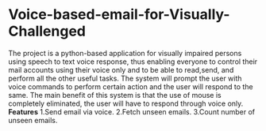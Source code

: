 # Voice-based-email-for-Visually-Challenged
The project is a python-based application for visually impaired persons using speech to text voice response, thus enabling everyone to control their mail accounts using their voice only and to be able to read,send, and perform all the other useful tasks. The system will prompt the user with voice commands to perform certain action and the user will respond to the same. The main benefit of this system is that the use of mouse is completely eliminated, the user will have to respond through voice only.
**Features**
1.Send email via voice.
2.Fetch unseen emails.
3.Count number of unseen emails.
